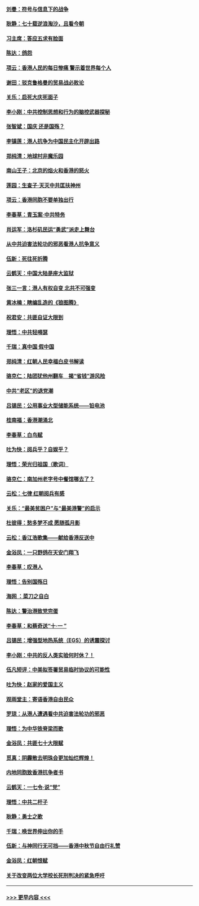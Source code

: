 #### [刘曼：符号与信息下的战争](../pages/nsc993/n11564655.md?t=10031344) 
#### [耿静：七十载逆浪淘沙，且看今朝](../pages/nsc993/n11564520.md?t=10031344) 
#### [习主席：答应五求有脸面](../pages/nsc993/n11563953.md?t=10031344) 
#### [陈达：鸽怨](../pages/nsc993/n11561879.md?t=10031344) 
#### [项云：香港人民的每日惨痛  警示着世界每个人](../pages/nsc993/n11559273.md?t=10031344) 
#### [谢田：驳克鲁格曼的贸易战必败论](../pages/nsc993/n11555840.md?t=10031344) 
#### [关乐：启死大庆死面子](../pages/nsc993/n11556823.md?t=10031344) 
#### [李小刚：中共控制思想和行为的脑控武器探秘](../pages/nsc993/n11556776.md?t=10031344) 
#### [张智斌：国庆  还是国殇？](../pages/nsc993/n11556617.md?t=10031344) 
#### [李镇莲：港人抗争为中国民主化开辟出路](../pages/nsc993/n11556570.md?t=10031344) 
#### [郑纯清：地球村非魔乐园](../pages/nsc993/n11555415.md?t=10031344) 
#### [南山王子：北京的焰火和香港的怒火](../pages/nsc993/n11555318.md?t=10031344) 
#### [莲园：生查子·天灭中共匡扶神州](../pages/nsc993/n11555302.md?t=10031344) 
#### [项云：香港同胞不要单独出行](../pages/nsc993/n11555276.md?t=10031344) 
#### [李春草：青玉案‧中共特务](../pages/nsc993/n11552356.md?t=10031344) 
#### [肖运军：洛杉矶民运“勇武”派走上舞台](../pages/nsc993/n11551595.md?t=10031344) 
#### [从中共迫害法轮功的邪恶看港人抗争意义](../pages/nsc993/n11540858.md?t=10031344) 
#### [伍新：死往死折腾](../pages/nsc993/n11550174.md?t=10031344) 
#### [云鹤天：中国大陆是座大监狱](../pages/nsc993/n11550155.md?t=10031344) 
#### [张三一言：港人有权自变 北共不可强变](../pages/nsc993/n11550132.md?t=10031344) 
#### [黄冰楠：瞎编乱造的《狼图腾》](../pages/nsc993/n11550082.md?t=10031344) 
#### [祝君安：共匪自证大限到](../pages/nsc993/n11550041.md?t=10031344) 
#### [理悟：中共轻嘚瑟](../pages/nsc993/n11547978.md?t=10031344) 
#### [千瑞：真中国 假中国](../pages/nsc993/n11547865.md?t=10031344) 
#### [郑纯清：红朝人民幸福白皮书解读](../pages/nsc993/n11547499.md?t=10031344) 
#### [骆克仁：陆团犹他州翻车　揭“省钱”游风险](../pages/nsc993/n11546977.md?t=10031344) 
#### [中共“老区”的退党潮](../pages/nsc993/n11545995.md?t=10031344) 
#### [吕锡民：公用事业大型储能系统——铅电池](../pages/nsc993/n11545701.md?t=10031344) 
#### [桂南福：香港潮涌北](../pages/nsc993/n11545682.md?t=10031344) 
#### [李春草：白鸟赋](../pages/nsc993/n11545663.md?t=10031344) 
#### [吐为快：阅兵乎？自娱乎？](../pages/nsc993/n11545625.md?t=10031344) 
#### [理悟：荣光归祖国（歌词）](../pages/nsc993/n11545616.md?t=10031344) 
#### [骆克仁：南加州老字号中餐馆哪去了？](../pages/nsc993/n11545120.md?t=10031344) 
#### [云松：七律 红朝阅兵有感](../pages/nsc993/n11542394.md?t=10031344) 
#### [关乐：“最美贫困户”与“最美港警”的启示](../pages/nsc993/n11542252.md?t=10031344) 
#### [杜彼得：愁多梦不成 愿随孤月影](../pages/nsc993/n11540296.md?t=10031344) 
#### [云松：香江浩歌集——献给香港反送中](../pages/nsc993/n11540149.md?t=10031344) 
#### [金浴凤：一只野鸽在天安门翔飞](../pages/nsc993/n11540280.md?t=10031344) 
#### [李春草：叹港人](../pages/nsc993/n11540119.md?t=10031344) 
#### [理悟：告别国殇日](../pages/nsc993/n11539610.md?t=10031344) 
#### [海网 ：菜刀之自白](../pages/nsc993/n11539597.md?t=10031344) 
#### [陈达：警治港致党完蛋](../pages/nsc993/n11538127.md?t=10031344) 
#### [李春草：和蔡奇送“十·一 ”](../pages/nsc993/n11537810.md?t=10031344) 
#### [吕锡民：增强型地热系统（EGS）的诱震探讨](../pages/nsc993/n11537765.md?t=10031344) 
#### [李小刚：中共的反人类实验何时休？！](../pages/nsc993/n11537669.md?t=10031344) 
#### [伍凡短评：中美拟签署贸易临时协议的可能性](../pages/nsc993/n11536773.md?t=10031344) 
#### [吐为快：赵家的爱国主义](../pages/nsc993/n11536750.md?t=10031344) 
#### [观雨堂主：寄语香港自由民众](../pages/nsc993/n11536735.md?t=10031344) 
#### [罗琼：从港人遭遇看中共迫害法轮功的邪恶](../pages/nsc993/n11507862.md?t=10031344) 
#### [理悟：为中华铁脊梁而歌](../pages/nsc993/n11534458.md?t=10031344) 
#### [金浴凤：共匪七十大限赋](../pages/nsc993/n11534434.md?t=10031344) 
#### [觅真：阴霾散去明珠会更加灿烂辉煌！](../pages/nsc993/n11531858.md?t=10031344) 
#### [内地同胞致香港抗争者书](../pages/nsc993/n11531645.md?t=10031344) 
#### [云鹤天：一七令‧说“党”](../pages/nsc993/n11529099.md?t=10031344) 
#### [理悟：中共二杆子](../pages/nsc993/n11529046.md?t=10031344) 
#### [耿静：勇士之歌](../pages/nsc993/n11527562.md?t=10031344) 
#### [千瑞：唤世界伸出你的手](../pages/nsc993/n11526942.md?t=10031344) 
#### [伍新：与神同行无可挡——香港中秋节自由行礼赞](../pages/nsc993/n11526801.md?t=10031344) 
#### [金浴凤：红朝恨赋](../pages/nsc993/n11524312.md?t=10031344) 
#### [关于改变两位大学校长死刑判决的紧急呼吁](../pages/nsc993/n11524103.md?t=10031344) 

----
#### [ >>> 更早内容 <<< ](../indexes/nsc993-earlier.md)
